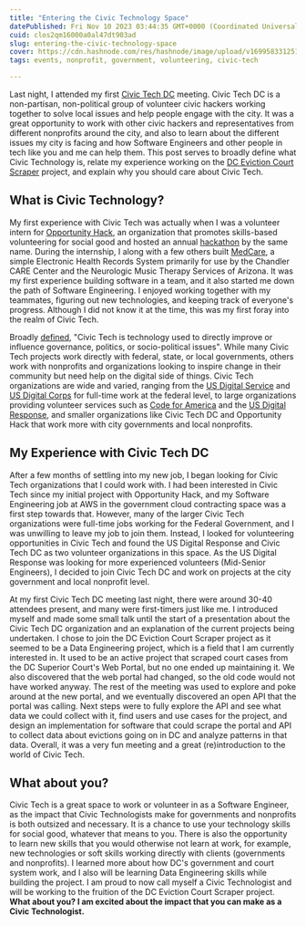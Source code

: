 ```yaml
---
title: "Entering the Civic Technology Space"
datePublished: Fri Nov 10 2023 03:44:35 GMT+0000 (Coordinated Universal Time)
cuid: clos2qm16000a0al47dt903ad
slug: entering-the-civic-technology-space
cover: https://cdn.hashnode.com/res/hashnode/image/upload/v1699583312516/d8fd11a0-38c6-4f48-92f7-08a947815133.png
tags: events, nonprofit, government, volunteering, civic-tech

---
```


Last night, I attended my first [Civic Tech DC](https://civictechdc.org/) meeting. Civic Tech DC is a non-partisan, non-political group of volunteer civic hackers working together to solve local issues and help people engage with the city. It was a great opportunity to work with other civic hackers and representatives from different nonprofits around the city, and also to learn about the different issues my city is facing and how Software Engineers and other people in tech like you and me can help them. This post serves to broadly define what Civic Technology is, relate my experience working on the [DC Eviction Court Scraper](https://github.com/civictechdc/court-scraper) project, and explain why you should care about Civic Tech.

## What is Civic Technology?

My first experience with Civic Tech was actually when I was a volunteer intern for [Opportunity Hack](https://www.ohack.org/home), an organization that promotes skills-based volunteering for social good and hosted an annual [hackathon](https://ohack.dev/) by the same name. During the internship, I along with a few others built [MedCare](https://github.com/opportunity-hack/simple-electronic-healthcare-records-EHR), a simple Electronic Health Records System primarily for use by the Chandler CARE Center and the Neurologic Music Therapy Services of Arizona. It was my first experience building software in a team, and it also started me down the path of Software Engineering. I enjoyed working together with my teammates, figuring out new technologies, and keeping track of everyone's progress. Although I did not know it at the time, this was my first foray into the realm of Civic Tech.

Broadly [defined](https://medium.com/tradecraft-traction/navigating-the-field-of-civic-tech-c1f9670c8f69), "Civic Tech is technology used to directly improve or influence governance, politics, or socio-political issues". While many Civic Tech projects work directly with federal, state, or local governments, others work with nonprofits and organizations looking to inspire change in their community but need help on the digital side of things. Civic Tech organizations are wide and varied, ranging from the [US Digital Service](https://www.usds.gov/) and [US Digital Corps](https://digitalcorps.gsa.gov/) for full-time work at the federal level, to large organizations providing volunteer services such as [Code for America](https://codeforamerica.org/) and the [US Digital Response](https://www.usdigitalresponse.org/), and smaller organizations like Civic Tech DC and Opportunity Hack that work more with city governments and local nonprofits.

## My Experience with Civic Tech DC

After a few months of settling into my new job, I began looking for Civic Tech organizations that I could work with. I had been interested in Civic Tech since my initial project with Opportunity Hack, and my Software Engineering job at AWS in the government cloud contracting space was a first step towards that. However, many of the larger Civic Tech organizations were full-time jobs working for the Federal Government, and I was unwilling to leave my job to join them. Instead, I looked for volunteering opportunities in Civic Tech and found the US Digital Response and Civic Tech DC as two volunteer organizations in this space. As the US Digital Response was looking for more experienced volunteers (Mid-Senior Engineers), I decided to join Civic Tech DC and work on projects at the city government and local nonprofit level.

At my first Civic Tech DC meeting last night, there were around 30-40 attendees present, and many were first-timers just like me. I introduced myself and made some small talk until the start of a presentation about the Civic Tech DC organization and an explanation of the current projects being undertaken. I chose to join the DC Eviction Court Scraper project as it seemed to be a Data Engineering project, which is a field that I am currently interested in. It used to be an active project that scraped court cases from the DC Superior Court's Web Portal, but no one ended up maintaining it. We also discovered that the web portal had changed, so the old code would not have worked anyway. The rest of the meeting was used to explore and poke around at the new portal, and we eventually discovered an open API that the portal was calling. Next steps were to fully explore the API and see what data we could collect with it, find users and use cases for the project, and design an implementation for software that could scrape the portal and API to collect data about evictions going on in DC and analyze patterns in that data. Overall, it was a very fun meeting and a great (re)introduction to the world of Civic Tech.

## What about you?

Civic Tech is a great space to work or volunteer in as a Software Engineer, as the impact that Civic Technologists make for governments and nonprofits is both outsized and necessary. It is a chance to use your technology skills for social good, whatever that means to you. There is also the opportunity to learn new skills that you would otherwise not learn at work, for example, new technologies or soft skills working directly with clients (governments and nonprofits). I learned more about how DC's government and court system work, and I also will be learning Data Engineering skills while building the project. I am proud to now call myself a Civic Technologist and will be working to the fruition of the DC Eviction Court Scraper project. **What about you? I am excited about the impact that you can make as a Civic Technologist.**